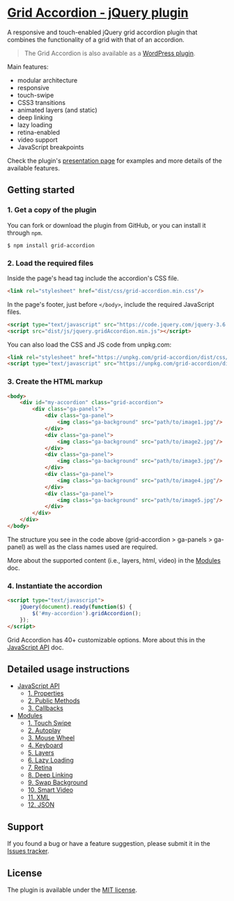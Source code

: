 # [Grid Accordion - jQuery plugin](https://bqworks.net/grid-accordion/) #

A responsive and touch-enabled jQuery grid accordion plugin that combines the functionality of a grid with that of an accordion.

>The Grid Accordion is also available as a [WordPress plugin](https://wordpress.org/plugins/grid-accordion/).

Main features: 

* modular architecture
* responsive
* touch-swipe
* CSS3 transitions
* animated layers (and static)
* deep linking
* lazy loading
* retina-enabled
* video support
* JavaScript breakpoints 

Check the plugin's [presentation page](https://bqworks.net/grid-accordion/) for examples and more details of the available features.

## Getting started ##

### 1. Get a copy of the plugin ###

You can fork or download the plugin from GitHub, or you can install it through `npm`.

```
$ npm install grid-accordion
```

### 2. Load the required files ###

Inside the page's head tag include the accordion's CSS file.

```html
<link rel="stylesheet" href="dist/css/grid-accordion.min.css"/>
```

In the page's footer, just before <code>&lt;/body&gt;</code>, include the required JavaScript files.

```html
<script type="text/javascript" src="https://code.jquery.com/jquery-3.6.2.min.js"></script>
<script src="dist/js/jquery.gridAccordion.min.js"></script>
```

You can also load the CSS and JS code from unpkg.com:

```html
<link rel="stylesheet" href="https://unpkg.com/grid-accordion/dist/css/grid-accordion.min.css"/>
<script type="text/javascript" src="https://unpkg.com/grid-accordion/dist/js/jquery.gridAccordion.min.js"></script>
```

### 3. Create the HTML markup ###

```html
<body>
	<div id="my-accordion" class="grid-accordion">
		<div class="ga-panels">
			<div class="ga-panel">
				<img class="ga-background" src="path/to/image1.jpg"/>
			</div>
			<div class="ga-panel">
				<img class="ga-background" src="path/to/image2.jpg"/>
			</div>
			<div class="ga-panel">
				<img class="ga-background" src="path/to/image3.jpg"/>
			</div>
			<div class="ga-panel">
				<img class="ga-background" src="path/to/image4.jpg"/>
			</div>
			<div class="ga-panel">
				<img class="ga-background" src="path/to/image5.jpg"/>
			</div>
		</div>
    </div>
</body>
```

The structure you see in the code above (grid-accordion > ga-panels > ga-panel) as well as the class names used are required.

More about the supported content (i.e., layers, html, video) in the [Modules](docs/modules.md#modules) doc.

### 4. Instantiate the accordion ###

```html
<script type="text/javascript">
	jQuery(document).ready(function($) {
		$('#my-accordion').gridAccordion();
	});
</script>
```

Grid Accordion has 40+ customizable options. More about this in the [JavaScript API](docs/api.md#javascript-api) doc.

## Detailed usage instructions ##

* [JavaScript API](docs/api.md#javascript-api)
	* [1. Properties](docs/api.md#1-properties)
	* [2. Public Methods](docs/api.md#2-public-methods)
	* [3. Callbacks](docs/api.md#3-callbacks)
* [Modules](docs/modules.md#modules)
	* [1. Touch Swipe](docs/modules.md#1-touch-swipe)
	* [2. Autoplay](docs/modules.md#2-autoplay)
	* [3. Mouse Wheel](docs/modules.md#3-mouse-wheel)
	* [4. Keyboard](docs/modules.md#4-keyboard)
	* [5. Layers](docs/modules.md#5-layers)
	* [6. Lazy Loading](docs/modules.md#6-lazy-loading)	
	* [7. Retina](docs/modules.md#7-retina)
	* [8. Deep Linking](docs/modules.md#8-deep-linking)
	* [9. Swap Background](docs/modules.md#9-swap-background)
	* [10. Smart Video](docs/modules.md#10-smart-video)
	* [11. XML](docs/modules.md#11-xml)
	* [12. JSON](docs/modules.md#12-json)

## Support ##

If you found a bug or have a feature suggestion, please submit it in the [Issues tracker](https://github.com/bqworks/grid-accordion-jquery/issues).

## License ##

The plugin is available under the <a href="https://opensource.org/licenses/MIT">MIT license</a>.